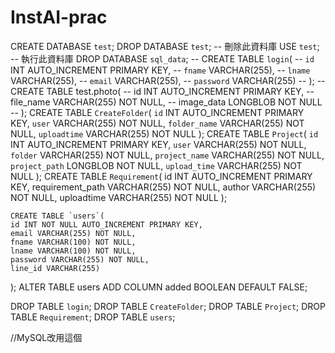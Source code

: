 # InstAI-prac


CREATE DATABASE `test`;
DROP DATABASE `test`; -- 刪除此資料庫
USE `test`; -- 執行此資料庫
DROP DATABASE `sql_data`;
  --  CREATE TABLE `login`(
--        `id` INT AUTO_INCREMENT PRIMARY KEY,
--        `fname` VARCHAR(255),
--        `lname` VARCHAR(255),
--        `email` VARCHAR(255),
--        `password` VARCHAR(255)
--    );
--    CREATE TABLE test.photo(
--        id INT AUTO_INCREMENT PRIMARY KEY,
--        file_name VARCHAR(255) NOT NULL,
--        image_data LONGBLOB NOT NULL
--    );
   CREATE TABLE `CreateFolder`(
       `id` INT AUTO_INCREMENT PRIMARY KEY,
       `user` VARCHAR(255) NOT NULL,
       `folder_name` VARCHAR(255) NOT NULL,
       `uploadtime` VARCHAR(255) NOT NULL
   );
   CREATE TABLE `Project`(
       `id` INT AUTO_INCREMENT PRIMARY KEY,
       `user` VARCHAR(255) NOT NULL,
       `folder` VARCHAR(255) NOT NULL,
       `project_name` VARCHAR(255) NOT NULL,
       `project_path` LONGBLOB NOT NULL,
       `upload_time` VARCHAR(255) NOT NULL
   );
   CREATE TABLE `Requirement`(
    id INT AUTO_INCREMENT PRIMARY KEY,
    requirement_path VARCHAR(255) NOT NULL,
    author VARCHAR(255)	 NOT NULL,
    uploadtime VARCHAR(255) NOT NULL
);

	CREATE TABLE `users`(
    id INT NOT NULL AUTO_INCREMENT PRIMARY KEY,
    email VARCHAR(255) NOT NULL,
    fname VARCHAR(100) NOT NULL,
    lname VARCHAR(100) NOT NULL,
    password VARCHAR(255) NOT NULL,
    line_id VARCHAR(255)
);
ALTER TABLE users
ADD COLUMN added BOOLEAN DEFAULT FALSE;

DROP TABLE `login`;
DROP TABLE `CreateFolder`;
DROP TABLE `Project`;
DROP TABLE `Requirement`;
DROP TABLE `users`;

//MySQL改用這個

